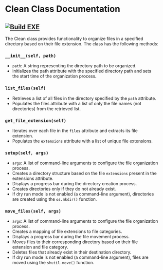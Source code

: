 # Clean Class Documentation

## [![Build EXE](https://github.com/Rijtim1/download-cleaner/actions/workflows/build.yml/badge.svg)](https://github.com/Rijtim1/download-cleaner/actions/workflows/build.yml)

The Clean class provides functionality to organize files in a specified directory based on their file extension. The class has the following methods:

### `__init__(self, path)`

- `path`: A string representing the directory path to be organized.
- Initializes the path attribute with the specified directory path and sets the start time of the organization process.

### `list_files(self)`

- Retrieves a list of all files in the directory specified by the `path` attribute.
- Populates the files attribute with a list of only the file names (not directories) from the retrieved list.

### `get_file_extension(self)`

- Iterates over each file in the `files` attribute and extracts its file extension.
- Populates the `extensions` attribute with a list of unique file extensions.

### `setup(self, args)`

- `args`: A list of command-line arguments to configure the file organization process.
- Creates a directory structure based on the file `extensions` present in the extensions attribute.
- Displays a progress bar during the directory creation process.
- Creates directories only if they do not already exist.
- If dry run mode is not enabled (a command-line argument), directories are created using the `os.mkdir()` function.

### `move_files(self, args)`

- `args`: A list of command-line arguments to configure the file organization process.
- Creates a mapping of file extensions to file categories.
- Displays a progress bar during the file movement process.
- Moves files to their corresponding directory based on their file extension and file category.
- Deletes files that already exist in their destination directory.
- If dry run mode is not enabled (a command-line argument), files are moved using the `shutil.move()` function.
